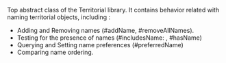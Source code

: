 Top abstract class of the Territorial library. It contains behavior related with naming territorial objects, including :

- Adding and Removing names (#addName, #removeAllNames).
- Testing for the presence of names (#includesName: , #hasName)
- Querying and Setting name preferences (#preferredName)
- Comparing name ordering.
